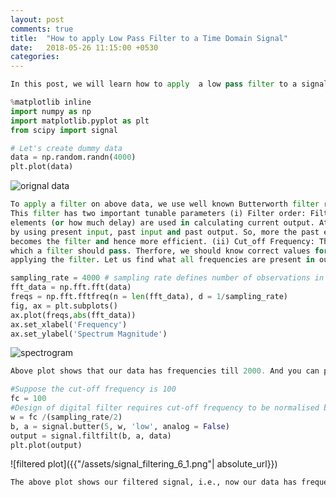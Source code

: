 ```yaml
---
layout: post
comments: true
title:  "How to apply Low Pass Filter to a Time Domain Signal"
date:   2018-05-26 11:15:00 +0530
categories: 
---
```


```python
In this post, we will learn how to apply  a low pass filter to a signal with Python
```


```python
%matplotlib inline
import numpy as np
import matplotlib.pyplot as plt
from scipy import signal
```


```python
# Let's create dummy data
data = np.random.randn(4000)
plt.plot(data)
```


![orignal data]({{"assets/signal_filtering_2_1.png"|absolute_url}})



```python
To apply a filter on above data, we use well known Butterworth filter readily available in Scipy Library.
This filter has two important tunable parameters (i) Filter order: Filter order defines how many past 
elements (or how much delay) are used in calculating current output. At any time, outuput is calculated 
by using present input, past input and past output. So, more the past elements are used, the more aware
becomes the filter and hence more efficient. (ii) Cut_off Frequency: This defines the limit on the frequencies
which a filter should pass. Therfore, we should know correct values for filter order and cut_off frequency before
applying the filter. Let us find what all frequencies are present in our data with spectrogram
```


```python
sampling_rate = 4000 # sampling rate defines number of observations in one second.
fft_data = np.fft.fft(data)
freqs = np.fft.fftfreq(n = len(fft_data), d = 1/sampling_rate)
fig, ax = plt.subplots()
ax.plot(freqs,abs(fft_data))
ax.set_xlabel('Frequency')
ax.set_ylabel('Spectrum Magnitude')
```




![spectrogram]({{"assets//signal_filtering_4_1.png"|absolute_url}})



```python
Above plot shows that our data has frequencies till 2000. And you can play with filter order, the higher the better
```


```python
#Suppose the cut-off frequency is 100
fc = 100
#Design of digital filter requires cut-off frequency to be normalised by sampling_rate/2
w = fc /(sampling_rate/2)
b, a = signal.butter(5, w, 'low', analog = False)
output = signal.filtfilt(b, a, data)
plt.plot(output)
```



![filtered plot]({{"/assets/signal_filtering_6_1.png"| absolute_url}})




```python
The above plot shows our filtered signal, i.e., now our data has frequencies less than 100.
```
